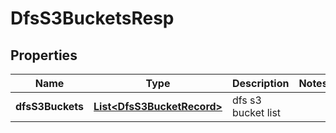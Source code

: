 # DfsS3BucketsResp

## Properties
Name | Type | Description | Notes
------------ | ------------- | ------------- | -------------
**dfsS3Buckets** | [**List&lt;DfsS3BucketRecord&gt;**](DfsS3BucketRecord.md) | dfs s3 bucket list | 
